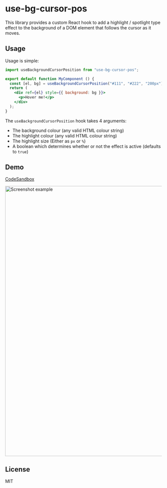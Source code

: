 # use-bg-cursor-pos

This library provides a custom React hook to add a highlight / spotlight type effect to the background of a DOM element that follows the cursor as it moves.

## Usage

Usage is simple:

```jsx
import useBackgroundCursorPosition from "use-bg-cursor-pos";

export default function MyComponent () {
  const [el, bg] = useBackgroundCursorPosition("#111", "#222", "200px");
  return (
    <div ref={el} style={{ background: bg }}>
      <p>Hover me!</p>
    </div>
  );
}
```

The `useBackgroundCursorPosition` hook takes 4 arguments:
* The background colour (any valid HTML colour string)
* The highlight colour (any valid HTML colour string)
* The highlight size (Either as `px` or `%`)
* A boolean which determines whether or not the effect is active (defaults to `true`)

## Demo

[CodeSandbox](https://codesandbox.io/s/sad-satoshi-75rbin)

<img width="868" alt="Screenshot example" src="https://user-images.githubusercontent.com/6264509/218128176-e0b8ed4c-df9b-4eea-abca-d2d7cc823515.png">

## License

MIT
